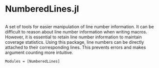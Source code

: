 # NumberedLines.jl

```@index
```

A set of tools for easier manipulation of line number information. It can be
difficult to reason about line number information when writing macros. However,
it is essential to retain line number information to maintain coverage
statistics. Using this package, line numbers can be directly attached to their
corresponding lines. This prevents errors and makes argument counting more
intuitive.

```@autodocs
Modules = [NumberedLines]
```
